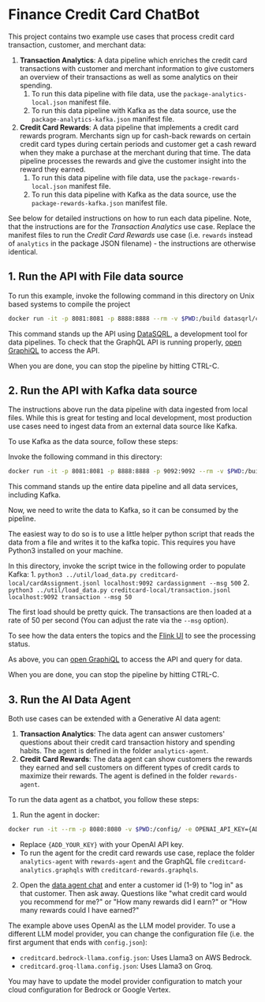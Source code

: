 # Finance Credit Card ChatBot

This project contains two example use cases that process credit card transaction, customer, and merchant data:

1. **Transaction Analytics**: A data pipeline which enriches the credit card transactions with customer and merchant information to give customers an overview of their transactions as well as some analytics on their spending.
   1. To run this data pipeline with file data, use the `package-analytics-local.json` manifest file.
   2. To run this data pipeline with Kafka as the data source, use the `package-analytics-kafka.json` manifest file.
2. **Credit Card Rewards**: A data pipeline that implements a credit card rewards program. Merchants sign up for cash-back rewards on certain credit card types during certain periods and customer get a cash reward when they make a purchase at the merchant during that time. The data pipeline processes the rewards and give the customer insight into the reward they earned.
    1. To run this data pipeline with file data, use the `package-rewards-local.json` manifest file.
    2. To run this data pipeline with Kafka as the data source, use the `package-rewards-kafka.json` manifest file.

See below for detailed instructions on how to run each data pipeline. Note, that the instructions are for the *Transaction Analytics* use case. Replace the manifest files to run the *Credit Card Rewards* use case (i.e. `rewards` instead of `analytics` in the package JSON filename) - the instructions are otherwise identical.

## 1. Run the API with File data source

To run this example, invoke the following command in this directory on Unix based systems to compile the project
```bash
docker run -it -p 8081:8081 -p 8888:8888 --rm -v $PWD:/build datasqrl/cmd:latest run -c package-analytics-local.json
```

This command stands up the API using [DataSQRL](https://www.datasqrl.com/), a development tool
for data pipelines. To check that the GraphQL API is running properly, [open GraphiQL](http://localhost:8888/graphiql/) to access the API.

When you are done, you can stop the pipeline by hitting CTRL-C.

## 2. Run the API with Kafka data source

The instructions above run the data pipeline with data ingested from local files. While this is great for testing and local development, most production use cases need to ingest data from an external data source like Kafka.

To use Kafka as the data source, follow these steps:

Invoke the following command in this directory:
```bash
docker run -it -p 8081:8081 -p 8888:8888 -p 9092:9092 --rm -v $PWD:/build datasqrl/cmd:latest -c package-analytics-kafka.json
```

This command stands up the entire data pipeline and all data services, including Kafka.

Now, we need to write the data to Kafka, so it can be consumed by the pipeline.

The easiest way to do so is to use a little helper python script
that reads the data from a file and writes it to the kafka topic. This requires you have Python3 installed on your machine.

In this directory, invoke the script twice in the following order to populate Kafka:
    1. `python3 ../util/load_data.py creditcard-local/cardAssignment.jsonl localhost:9092 cardassignment --msg 500`
    2. `python3 ../util/load_data.py creditcard-local/transaction.jsonl localhost:9092 transaction --msg 50`

The first load should be pretty quick. The transactions are then loaded at a rate of 50 per second (You can adjust the rate via the `--msg` option).

To see how the data enters the topics and the [Flink UI](http://localhost:8081/) to see the processing status.

As above, you can [open GraphiQL](http://localhost:8888/graphiql/) to access the API and query for data.

When you are done, you can stop the pipeline by hitting CTRL-C.

## 3. Run the AI Data Agent

Both use cases can be extended with a Generative AI data agent:
1. **Transaction Analytics**: The data agent can answer customers' questions about their credit card transaction history and spending habits. The agent is defined in the folder `analytics-agent`.
2. **Credit Card Rewards**: The data agent can show customers the rewards they earned and sell customers on different types of credit cards to maximize their rewards. The agent is defined in the folder `rewards-agent`.

To run the data agent as a chatbot, you follow these steps:

1. Run the agent in docker:
```bash
docker run -it --rm -p 8080:8080 -v $PWD:/config/ -e OPENAI_API_KEY={ADD_YOUR_KEY} datasqrl/acorn /config/analytics-agent/creditcard.openai.config.json /config/creditcard-analytics.graphqls
```
   * Replace `{ADD_YOUR_KEY}` with your OpenAI API key.
   * To run the agent for the credit card rewards use case, replace the folder `analytics-agent` with `rewards-agent` and the GraphQL file `creditcard-analytics.graphqls` with `creditcard-rewards.graphqls`.
2. Open the [data agent chat](http://localhost:8080/) and enter a customer id (1-9) to "log in" as that customer. Then ask away. Questions like "what credit card would you recommend for me?" or "How many rewards did I earn?" or "How many rewards could I have earned?"

The example above uses OpenAI as the LLM model provider. To use a different LLM model provider, you can change the configuration file (i.e. the first argument that ends with `config.json`):
* `creditcard.bedrock-llama.config.json`: Uses Llama3 on AWS Bedrock.
* `creditcard.groq-llama.config.json`: Uses Llama3 on Groq.

You may have to update the model provider configuration to match your cloud configuration for Bedrock or Google Vertex.
